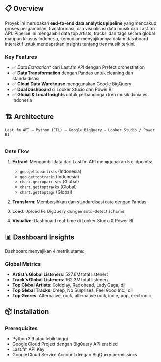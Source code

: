 ## 📋 Overview

Proyek ini merupakan **end-to-end data analytics pipeline** yang mencakup proses pengambilan, transformasi, dan visualisasi data musik dari Last.fm API. Pipeline ini mengambil data top artists, tracks, dan tags secara global maupun khusus Indonesia, kemudian menyajikannya dalam dashboard interaktif untuk mendapatkan insights tentang tren musik terkini.

### Key Features
- ✅ *Data Extraction** dari Last.fm API dengan Prefect orchestration
- ✅ **Data Transformation** dengan Pandas untuk cleaning dan standardisasi
- ✅ **Cloud Data Warehouse** menggunakan Google BigQuery
- ✅ **Dual Dashboard** di Looker Studio dan Power BI
- ✅ **Global & Local Insights** untuk perbandingan tren musik dunia vs Indonesia

## 🏗️ Architecture

```
Last.fm API → Python (ETL) → Google BigQuery → Looker Studio / Power BI
     
```

### Data Flow
1. **Extract**: Mengambil data dari Last.fm API menggunakan 5 endpoints:
   - `geo.gettopartists` (Indonesia)
   - `geo.gettoptracks` (Indonesia)
   - `chart.gettopartists` (Global)
   - `chart.gettoptracks` (Global)
   - `chart.gettoptags` (Global)

2. **Transform**: Membersihkan dan standardisasi data dengan Pandas

3. **Load**: Upload ke BigQuery dengan auto-detect schema

4. **Visualize**: Dashboard real-time di Looker Studio & Power BI

## 📊 Dashboard Insights

Dashboard menyajikan 4 metrik utama:

### Global Metrics
- **Artist's Global Listeners**: 527.6M total listeners
- **Track's Global Listeners**: 162.3M total listeners
- **Top Global Artists**: Coldplay, Radiohead, Lady Gaga, dll
- **Top Global Tracks**: Creep, No Surprises, Feel Good Inc., dll
- **Top Genres**: Alternative, rock, alternative rock, indie, pop, electronic



## 📦 Installation

### Prerequisites
- Python 3.9 atau lebih tinggi
- Google Cloud Project dengan BigQuery API enabled
- Last.fm API Key
- Google Cloud Service Account dengan BigQuery permissions



